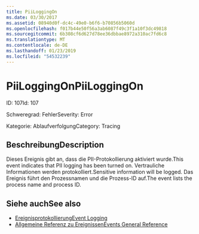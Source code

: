 ```yaml
---
title: PiiLoggingOn
ms.date: 03/30/2017
ms.assetid: 08940d0f-dc4c-49e0-b6f6-b70856b5060d
ms.openlocfilehash: f017b44e50f56a3ab6087f49c3f1a10f3dc49818
ms.sourcegitcommit: 6b308cf6d627d78ee36dbbae8972a310ac7fd6c8
ms.translationtype: MT
ms.contentlocale: de-DE
ms.lasthandoff: 01/23/2019
ms.locfileid: "54532239"
---
```

# <a name="piiloggingon"></a><span data-ttu-id="47b52-102">PiiLoggingOn</span><span class="sxs-lookup"><span data-stu-id="47b52-102">PiiLoggingOn</span></span>
<span data-ttu-id="47b52-103">ID: 107</span><span class="sxs-lookup"><span data-stu-id="47b52-103">Id: 107</span></span>  
  
 <span data-ttu-id="47b52-104">Schweregrad: Fehler</span><span class="sxs-lookup"><span data-stu-id="47b52-104">Severity: Error</span></span>  
  
 <span data-ttu-id="47b52-105">Kategorie: Ablaufverfolgung</span><span class="sxs-lookup"><span data-stu-id="47b52-105">Category: Tracing</span></span>  
  
## <a name="description"></a><span data-ttu-id="47b52-106">Beschreibung</span><span class="sxs-lookup"><span data-stu-id="47b52-106">Description</span></span>  
 <span data-ttu-id="47b52-107">Dieses Ereignis gibt an, dass die PII-Protokollierung aktiviert wurde.</span><span class="sxs-lookup"><span data-stu-id="47b52-107">This event indicates that PII logging has been turned on.</span></span> <span data-ttu-id="47b52-108">Vertrauliche Informationen werden protokolliert.</span><span class="sxs-lookup"><span data-stu-id="47b52-108">Sensitive information will be logged.</span></span> <span data-ttu-id="47b52-109">Das Ereignis führt den Prozessnamen und die Prozess-ID auf.</span><span class="sxs-lookup"><span data-stu-id="47b52-109">The event lists the process name and process ID.</span></span>  
  
## <a name="see-also"></a><span data-ttu-id="47b52-110">Siehe auch</span><span class="sxs-lookup"><span data-stu-id="47b52-110">See also</span></span>
- [<span data-ttu-id="47b52-111">Ereignisprotokollierung</span><span class="sxs-lookup"><span data-stu-id="47b52-111">Event Logging</span></span>](../../../../../docs/framework/wcf/diagnostics/event-logging/index.md)
- [<span data-ttu-id="47b52-112">Allgemeine Referenz zu Ereignissen</span><span class="sxs-lookup"><span data-stu-id="47b52-112">Events General Reference</span></span>](../../../../../docs/framework/wcf/diagnostics/event-logging/events-general-reference.md)

